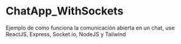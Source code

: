 # ChatApp_WithSockets
Ejemplo de como funciona la comunicación abierta en un chat, use ReactJS, Express, Socket.io, NodeJS y Tailwind
